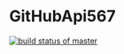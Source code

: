 # GitHubApi567
[![build status of master](https://travis-ci.org/weichen66/GitHubApi567.svg?branch=master)](https://travis-ci.org/weichen66/GitHubApi567)
